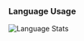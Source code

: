 
### Language Usage

![Language Stats](https://github-readme-stats.vercel.app/api/top-langs/?username=NikitosCLS63&layout=compact&theme=default)
